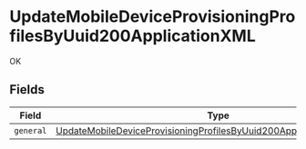 # UpdateMobileDeviceProvisioningProfilesByUuid200ApplicationXML

OK


## Fields

| Field                                                                                                                                                                   | Type                                                                                                                                                                    | Required                                                                                                                                                                | Description                                                                                                                                                             |
| ----------------------------------------------------------------------------------------------------------------------------------------------------------------------- | ----------------------------------------------------------------------------------------------------------------------------------------------------------------------- | ----------------------------------------------------------------------------------------------------------------------------------------------------------------------- | ----------------------------------------------------------------------------------------------------------------------------------------------------------------------- |
| `general`                                                                                                                                                               | [UpdateMobileDeviceProvisioningProfilesByUuid200ApplicationXMLGeneral](../../models/operations/updatemobiledeviceprovisioningprofilesbyuuid200applicationxmlgeneral.md) | :heavy_minus_sign:                                                                                                                                                      | N/A                                                                                                                                                                     |